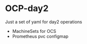 # OCP-day2
Just a set of yaml for day2 operations

- MachineSets for OCS
- Prometheus pvc configmap
